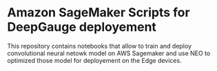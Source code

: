 # Amazon SageMaker Scripts for DeepGauge deployement

This repository contains notebooks that allow to train and deploy convolutional neural netowk model on AWS Sagemaker and use NEO to optimized those model for deployement on the Edge devices. 
